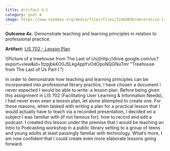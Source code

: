 ```yaml
---
title: Artifact 4-C
category: goal-4
image: https://www.nyemmys.org/media/files/files/11db8896/decorative-line-break-29.png
---
```


**Outcome 4c.** Demonstrate teaching and learning principles in relation to professional practice.

**Artifact:** [LIS 702 - Lesson Plan](https://docs.google.com/document/d/1sOF1lHllqhrC-Nvk0raIv6zRF4WhecxUUIey-myU7xE/edit?usp=sharing)

<div class="image-left" markdown="1">
![Picture of a treehouse from The Last of Us](http://drive.google.com/uc?export=view&id=1tzpjbk4O0J5Lkg4ppYvOdOpoNQGNuTmr "Treehouse from The Last of Us Part I.")
</div>

In order to demonstrate how teaching and learning principles can be incorporated into professional library practice, I have chosen a document I never expected I would be able to write: a lesson plan. Before being given this assignment in LIS 702 (Facilitating User Learning & Information Needs), I had never even seen a lesson plan, let alone attempted to create one. For these reasons, when tasked with writing a plan for a practical lesson that I would actually have to teach via a recorded presentation, I decided on a subject I was familiar with (if not famous for): how to record and edit a podcast. I created this lesson under the premise that I would be teaching an Intro to Podcasting workshop in a public library setting to a group of teens and young adults at least passingly familiar with technology. What’s more, I am now confident that I could create even more elaborate lessons going forward.